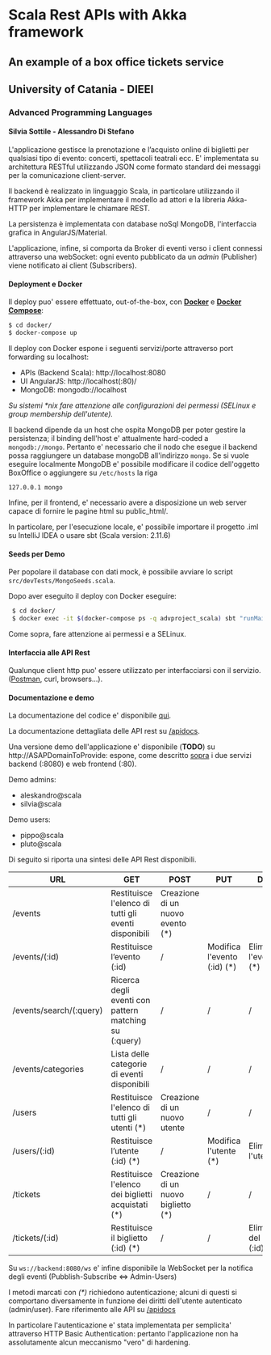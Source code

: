 # Scala Rest APIs with Akka framework 
## An example of a box office tickets service
## University of Catania - DIEEI
###  Advanced Programming Languages
#### Silvia Sottile - Alessandro Di Stefano
L'applicazione gestisce la prenotazione e l’acquisto online di biglietti per qualsiasi tipo di evento: concerti, spettacoli teatrali ecc. E' implementata su architettura RESTful utilizzando JSON come formato standard dei messaggi per la comunicazione client-server.

Il backend è realizzato in linguaggio Scala, in particolare utilizzando il framework Akka per implementare il modello ad attori e la libreria Akka-HTTP per implementare le chiamare REST.

La persistenza è implementata con database noSql MongoDB, l'interfaccia grafica in AngularJS/Material.

L'applicazione, infine, si comporta da Broker di eventi verso i client connessi attraverso una webSocket: ogni evento pubblicato da un *admin* (Publisher) viene notificato ai client (Subscribers).

#### Deployment e Docker

Il deploy puo' essere effettuato, out-of-the-box, con **[Docker](https://docs.docker.com/docker-for-mac/install/)** e **[Docker Compose](https://docs.docker.com/compose/install/)**:

```bash
$ cd docker/
$ docker-compose up
```

Il deploy con Docker espone i seguenti servizi/porte attraverso port forwarding su localhost:

- APIs (Backend Scala): http://localhost:8080
- UI AngularJS: http://localhost(:80)/
- MongoDB: mongodb://localhost

*Su sistemi \*nix fare attenzione alle configurazioni dei permessi (SELinux e group membership dell'utente).*

Il backend dipende da un host che ospita MongoDB per poter gestire la persistenza; il binding dell'host e' attualmente hard-coded a `mongodb://mongo`. Pertanto e' necessario che il nodo che esegue il backend possa raggiungere un database mongoDB all'indirizzo `mongo`. Se si vuole eseguire localmente MongoDB e' possibile modificare il codice dell'oggetto BoxOffice o aggiungere su `/etc/hosts` la riga

```
127.0.0.1 mongo
```

Infine, per il frontend, e' necessario avere a disposizione un web server capace di fornire le pagine html su public_html/.

In particolare, per l'esecuzione locale, e' possibile importare il progetto .iml su IntelliJ IDEA o usare sbt (Scala version: 2.11.6)

#### Seeds per Demo

Per popolare il database con dati mock, è possibile avviare lo script `src/devTests/MongoSeeds.scala`. 

Dopo aver eseguito il deploy con Docker eseguire:

```bash
 $ cd docker/
 $ docker exec -it $(docker-compose ps -q advproject_scala) sbt "runMain devTests.MongoSeed"
```

Come sopra, fare attenzione ai permessi e a SELinux.

#### Interfaccia alle API Rest

Qualunque client http puo' essere utilizzato per interfacciarsi con il servizio. ([Postman](https://www.getpostman.com/), curl, browsers...).


#### Documentazione e demo

La documentazione del codice e' disponibile [qui](http://silviabooks.github.io/scala-project).

La documentazione dettagliata delle API rest su [/apidocs](https://github.com/silviabooks/scala-project/tree/master/apidocs).

Una versione demo dell'applicazione e' disponibile (**TODO**) su http://ASAPDomainToProvide: espone, come descritto [sopra](deployment-e-docker) i due servizi backend (:8080) e web frontend (:80).

Demo admins:
- aleskandro@scala
- silvia@scala

Demo users:
- pippo@scala
- pluto@scala

Di seguito si riporta una sintesi delle API Rest disponibili.

| URL                    |  GET  |  POST  |  PUT  | DELETE |
| ---------------------- | ----- | ------ | ----- | ------ |
| /events                | Restituisce l'elenco di tutti gli eventi disponibili | Creazione di un nuovo evento (*)    | | |
| /events/(:id)          | Restituisce l’evento (:id)     | / | Modifica l'evento (:id) (*) | Elimina l'evento (:id) (*)                                |
| /events/search/(:query)| Ricerca degli eventi con pattern matching su (:query)                              | / | / | / |
| /events/categories     | Lista delle categorie di eventi disponibili                                        | / | / | / |
| /users                 | Restituisce l'elenco di tutti gli utenti (*)             | Creazione di un nuovo utente    | / | / |
| /users/(:id)           | Restituisce l’utente (:id) (*)     | / | Modifica l'utente (*) | Elimina l'utente (:id)                                |
| /tickets               | Restituisce l'elenco dei biglietti acquistati (*)            | Creazione di un nuovo biglietto (*) | / | / |
| /tickets/(:id)         | Restituisce il biglietto (:id) (*) | / | / | Eliminazione del biglietto (:id) (*)                      | 

Su `ws://backend:8080/ws` e' infine disponibile la WebSocket per la notifica degli eventi (Pubblish-Subscribe <=> Admin-Users)

I metodi marcati con *(\*)* richiedono autenticazione; alcuni di questi si comportano diversamente in funzione dei diritti dell'utente autenticato (admin/user). Fare riferimento alle API su  [/apidocs](https://github.com/silviabooks/scala-project/tree/master/apidocs)

In particolare l'autenticazione e' stata implementata per semplicita' attraverso HTTP Basic Authentication: pertanto l'applicazione non ha assolutamente alcun meccanismo "vero" di hardening.
